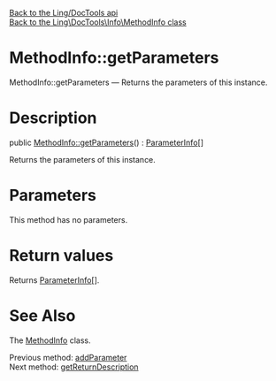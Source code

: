 [Back to the Ling/DocTools api](https://github.com/lingtalfi/DocTools/blob/master/doc/api/Ling/DocTools.md)<br>
[Back to the Ling\DocTools\Info\MethodInfo class](https://github.com/lingtalfi/DocTools/blob/master/doc/api/Ling/DocTools/Info/MethodInfo.md)


MethodInfo::getParameters
================



MethodInfo::getParameters — Returns the parameters of this instance.




Description
================


public [MethodInfo::getParameters](https://github.com/lingtalfi/DocTools/blob/master/doc/api/Ling/DocTools/Info/MethodInfo/getParameters.md)() : [ParameterInfo[]](https://github.com/lingtalfi/DocTools/blob/master/doc/api/Ling/DocTools/Info/ParameterInfo.md)




Returns the parameters of this instance.




Parameters
================

This method has no parameters.


Return values
================

Returns [ParameterInfo[]](https://github.com/lingtalfi/DocTools/blob/master/doc/api/Ling/DocTools/Info/ParameterInfo.md).








See Also
================

The [MethodInfo](https://github.com/lingtalfi/DocTools/blob/master/doc/api/Ling/DocTools/Info/MethodInfo.md) class.

Previous method: [addParameter](https://github.com/lingtalfi/DocTools/blob/master/doc/api/Ling/DocTools/Info/MethodInfo/addParameter.md)<br>Next method: [getReturnDescription](https://github.com/lingtalfi/DocTools/blob/master/doc/api/Ling/DocTools/Info/MethodInfo/getReturnDescription.md)<br>

